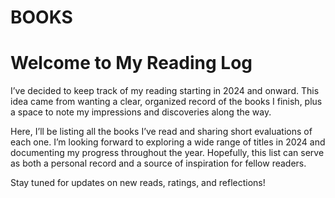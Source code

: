 # BOOKS

# Welcome to My Reading Log

I’ve decided to keep track of my reading starting in 2024 and onward. This idea came from wanting a clear, organized record of the books I finish, plus a space to note my impressions and discoveries along the way.

Here, I’ll be listing all the books I’ve read and sharing short evaluations of each one. I’m looking forward to exploring a wide range of titles in 2024 and documenting my progress throughout the year. Hopefully, this list can serve as both a personal record and a source of inspiration for fellow readers.

Stay tuned for updates on new reads, ratings, and reflections!

